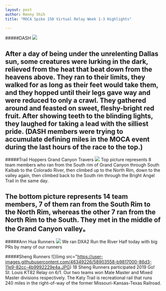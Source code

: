 ```yaml
---
layout: post
author: Renny Shih
title: "MOCA Spike 150 Virtual Relay Week 1-3 Highlights"

---
```


#####DASH
![](https://user-images.githubusercontent.com/46349226/58903554-b9817000-86d3-11e9-8b6b-8ed7bc96959d.JPG)

After a day of being under the unrelenting Dallas sun, some creatures were lurking in the dark, relieved from the heat that beat down from the heavens above. They ran to their limits, they walked for as long as their feet would take them, and they hopped until their legs gave way and were reduced to only a crawl. They gathered around and feasted on sweet, fleshy-bright red fruit. After showing teeth to the blinding lights, they laughed for taking a lead with the silliest pride. (DASH members were trying to accumulate defining miles in the MOCA event during the last hours of the race to the top.)
---
#####Trail Hoppers Grand Canyon Travers
![](https://https://user-images.githubusercontent.com/46349226/58903555-b9817000-86d3-11e9-86c7-e30127fae50f.JPG)
Top picture represents 8 team members who ran from the South rim of Grand Canyon through South Kaibab to the Colorado River, then climbed up to the North Rim, down to the valley again, then climbed back to the South rim through the Bright Angel Trail in the same day. 

The bottom picture represents 14 team members, 7 of them ran from the South Rim to the North Rim, whereas the other 7 ran from the North Rim to the South. They met in the middle of the Grand Canyon valley。
---
#####Ann Hua Runners
![](https://user-images.githubusercontent.com/46349226/58903557-b9817000-86d3-11e9-955a-3097ac40218f.JPG)
We ran DXA2 Run the River Half today with big PRs by many of our runners
</div>

#####Sheng Runners
![](img src="https://user-images.githubusercontent.com/46349226/58903558-b9817000-86d3-11e9-82cc-4b9992229e4a.JPG)
18 Sheng Runners participated 2019 Go! St. Louis KT82 Relay on 6/1. Our two teams won Male Master and Mixed Master divisions respectively. The Katy Trail is recreational rail that runs 240 miles in the right-of-way of the former Missouri-Kansas-Texas Railroad.






